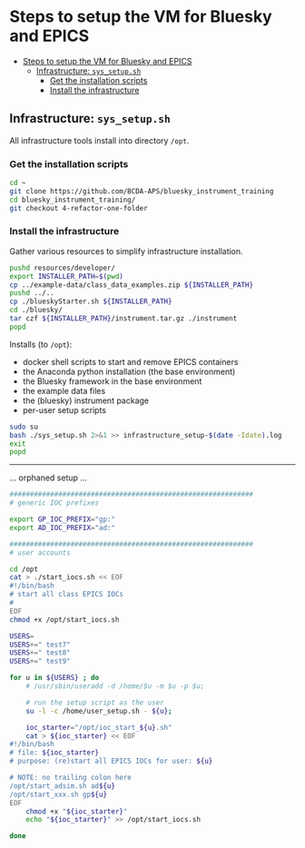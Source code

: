 # Steps to setup the VM for Bluesky and EPICS

- [Steps to setup the VM for Bluesky and EPICS](#steps-to-setup-the-vm-for-bluesky-and-epics)
  - [Infrastructure: `sys_setup.sh`](#infrastructure-sys_setupsh)
    - [Get the installation scripts](#get-the-installation-scripts)
    - [Install the infrastructure](#install-the-infrastructure)

## Infrastructure: `sys_setup.sh`

All infrastructure tools install into directory `/opt`.

### Get the installation scripts

```sh
cd ~
git clone https://github.com/BCDA-APS/bluesky_instrument_training
cd bluesky_instrument_training/
git checkout 4-refactor-one-folder 
```

### Install the infrastructure

Gather various resources to simplify infrastructure installation.

```sh
pushd resources/developer/
export INSTALLER_PATH=$(pwd)
cp ../example-data/class_data_examples.zip ${INSTALLER_PATH}
pushd ../..
cp ./blueskyStarter.sh ${INSTALLER_PATH}
cd ./bluesky/
tar czf ${INSTALLER_PATH}/instrument.tar.gz ./instrument
popd
```

Installs (to `/opt`):

- docker shell scripts to start and remove EPICS containers
- the Anaconda python installation (the base environment)
- the Bluesky framework in the base environment
- the example data files
- the (bluesky) instrument package
- per-user setup scripts

```sh
sudo su
bash ./sys_setup.sh 2>&1 >> infrastructure_setup-$(date -Idate).log
exit
popd
```

---------------

... orphaned setup ...

```sh
############################################################
# generic IOC prefixes

export GP_IOC_PREFIX="gp:"
export AD_IOC_PREFIX="ad:"

############################################################
# user accounts

cd /opt
cat > ./start_iocs.sh << EOF
#!/bin/bash
# start all class EPICS IOCs
#
EOF
chmod +x /opt/start_iocs.sh

USERS=
USERS+=" test7"
USERS+=" test8"
USERS+=" test9"

for u in ${USERS} ; do
    # /usr/sbin/useradd -d /home/$u -m $u -p $u;

    # run the setup script as the user
    su -l -c /home/user_setup.sh - ${u};

    ioc_starter="/opt/ioc_start_${u}.sh"
    cat > ${ioc_starter} << EOF
#!/bin/bash
# file: ${ioc_starter}
# purpose: (re)start all EPICS IOCs for user: ${u}

# NOTE: no trailing colon here
/opt/start_adsim.sh ad${u}
/opt/start_xxx.sh gp${u}
EOF
    chmod +x "${ioc_starter}"
    echo "${ioc_starter}" >> /opt/start_iocs.sh

done
```
